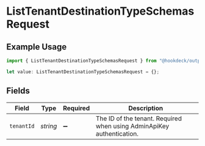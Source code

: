 # ListTenantDestinationTypeSchemasRequest

## Example Usage

```typescript
import { ListTenantDestinationTypeSchemasRequest } from "@hookdeck/outpost-sdk/models/operations";

let value: ListTenantDestinationTypeSchemasRequest = {};
```

## Fields

| Field                                                                 | Type                                                                  | Required                                                              | Description                                                           |
| --------------------------------------------------------------------- | --------------------------------------------------------------------- | --------------------------------------------------------------------- | --------------------------------------------------------------------- |
| `tenantId`                                                            | *string*                                                              | :heavy_minus_sign:                                                    | The ID of the tenant. Required when using AdminApiKey authentication. |